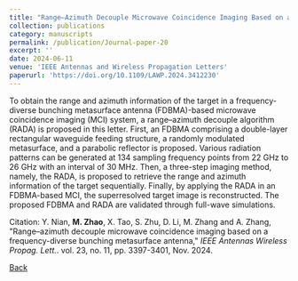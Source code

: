 ```yaml
---
title: "Range–Azimuth Decouple Microwave Coincidence Imaging Based on a Frequency-Diverse Bunching Metasurface Antenna"
collection: publications
category: manuscripts
permalink: /publication/Journal-paper-20
excerpt: ''
date: 2024-06-11
venue: 'IEEE Antennas and Wireless Propagation Letters'
paperurl: 'https://doi.org/10.1109/LAWP.2024.3412230'
---
```


To obtain the range and azimuth information of the target in a frequency-diverse bunching metasurface antenna (FDBMA)-based microwave coincidence imaging (MCI) system, a range–azimuth decouple algorithm (RADA) is proposed in this letter. First, an FDBMA comprising a double-layer rectangular waveguide feeding structure, a randomly modulated metasurface, and a parabolic reflector is proposed. Various radiation patterns can be generated at 134 sampling frequency points from 22 GHz to 26 GHz with an interval of 30 MHz. Then, a three-step imaging method, namely, the RADA, is proposed to retrieve the range and azimuth information of the target sequentially. Finally, by applying the RADA in an FDBMA-based MCI, the superresolved target image is reconstructed. The proposed FDBMA and RADA are validated through full-wave simulations.

Citation: Y. Nian, **M. Zhao**, X. Tao, S. Zhu, D. Li, M. Zhang and A. Zhang, &quot;Range–azimuth decouple microwave coincidence imaging based on a frequency-diverse bunching metasurface antenna,&quot; <i>IEEE Antennas Wireless Propag. Lett.</i>. vol. 23, no. 11, pp. 3397-3401, Nov. 2024.

[Back](../publications/)
